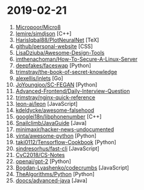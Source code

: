 # 2019-02-21

1. [Micropoor/Micro8](https://github.com/Micropoor/Micro8 "") 
2. [lemire/simdjson](https://github.com/lemire/simdjson "Parsing gigabytes of JSON per second") [C++]
3. [HarisIqbal88/PlotNeuralNet](https://github.com/HarisIqbal88/PlotNeuralNet "Latex code for making neural networks diagrams") [TeX]
4. [github/personal-website](https://github.com/github/personal-website "Code that'll help you kickstart a personal website that showcases your work as a software developer.") [CSS]
5. [LisaDziuba/Awesome-Design-Tools](https://github.com/LisaDziuba/Awesome-Design-Tools "The best design tools for everything.") 
6. [imthenachoman/How-To-Secure-A-Linux-Server](https://github.com/imthenachoman/How-To-Secure-A-Linux-Server "An evolving how-to guide for securing a Linux server.") 
7. [deepfakes/faceswap](https://github.com/deepfakes/faceswap "Non official project based on original /r/Deepfakes thread. Many thanks to him!") [Python]
8. [trimstray/the-book-of-secret-knowledge](https://github.com/trimstray/the-book-of-secret-knowledge "⭐️ A collection of awesome lists, manuals, blogs, hacks, one-liners, cli/web tools and more.") 
9. [alexellis/inlets](https://github.com/alexellis/inlets "Expose your local endpoints to the Internet") [Go]
10. [JoYoungjoo/SC-FEGAN](https://github.com/JoYoungjoo/SC-FEGAN "SC-FEGAN : Face Editing Generative Adversarial Network with User's Sketch and Color") [Python]
11. [Advanced-Frontend/Daily-Interview-Question](https://github.com/Advanced-Frontend/Daily-Interview-Question "工作日每天一道前端大厂面试题，祝大家天天进步，一年后会看到不一样的自己。") 
12. [trimstray/nginx-quick-reference](https://github.com/trimstray/nginx-quick-reference "⚡️ This notes describes how to improve Nginx performance, security and other important things; ssllabs A+ 100%.") 
13. [leon-ai/leon](https://github.com/leon-ai/leon "🧠 Leon is your open-source personal assistant.") [JavaScript]
14. [kdeldycke/awesome-falsehood](https://github.com/kdeldycke/awesome-falsehood "💊 Curated list of falsehoods programmers believe in.") 
15. [googlei18n/libphonenumber](https://github.com/googlei18n/libphonenumber "Google's common Java, C++ and JavaScript library for parsing, formatting, and validating international phone numbers.") [C++]
16. [Snailclimb/JavaGuide](https://github.com/Snailclimb/JavaGuide "【Java学习+面试指南】 一份涵盖大部分Java程序员所需要掌握的核心知识。") [Java]
17. [minimaxir/hacker-news-undocumented](https://github.com/minimaxir/hacker-news-undocumented "Some of the hidden norms about Hacker News not otherwise covered in the Guidelines and the FAQ.") 
18. [vinta/awesome-python](https://github.com/vinta/awesome-python "A curated list of awesome Python frameworks, libraries, software and resources") [Python]
19. [taki0112/Tensorflow-Cookbook](https://github.com/taki0112/Tensorflow-Cookbook "Simple Tensorflow Cookbook for easy-to-use") [Python]
20. [sindresorhus/fast-cli](https://github.com/sindresorhus/fast-cli "Test your download and upload speed using fast.com") [JavaScript]
21. [CyC2018/CS-Notes](https://github.com/CyC2018/CS-Notes "😋 技术面试必备基础知识") 
22. [openai/gpt-2](https://github.com/openai/gpt-2 "Code for the paper Language Models are Unsupervised Multitask Learners") [Python]
23. [Bogdan-Lyashenko/codecrumbs](https://github.com/Bogdan-Lyashenko/codecrumbs "Learn, design or document codebase by putting breadcrumbs in source code. Live updates, multi-language support, and easy sharing.") [JavaScript]
24. [TheAlgorithms/Python](https://github.com/TheAlgorithms/Python "All Algorithms implemented in Python") [Python]
25. [doocs/advanced-java](https://github.com/doocs/advanced-java "😮 互联网 Java 工程师进阶知识完全扫盲") [Java]
